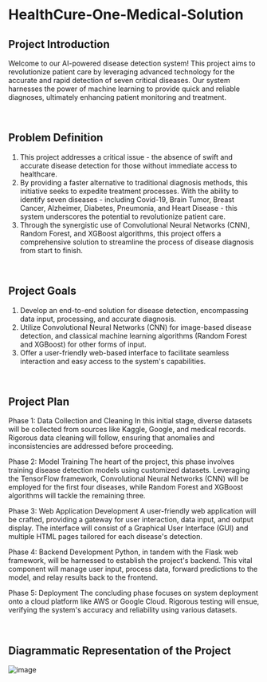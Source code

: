 # HealthCure-One-Medical-Solution

## Project Introduction

Welcome to our AI-powered disease detection system! This project aims to revolutionize patient care by leveraging advanced technology for the accurate and rapid detection of seven critical diseases. Our system harnesses the power of machine learning to provide quick and reliable diagnoses, ultimately enhancing patient monitoring and treatment.

<br>

## Problem Definition

1. This project addresses a critical issue - the absence of swift and accurate disease detection for those without immediate access to healthcare.
2. By providing a faster alternative to traditional diagnosis methods, this initiative seeks to expedite treatment processes. With the ability to identify seven diseases - including Covid-19, Brain Tumor, Breast Cancer, Alzheimer, Diabetes, Pneumonia, and Heart Disease - this system underscores the potential to revolutionize patient care.
3. Through the synergistic use of Convolutional Neural Networks (CNN), Random Forest, and XGBoost algorithms, this project offers a comprehensive solution to streamline the process of disease diagnosis from start to finish.

<br>

## Project Goals
1) Develop an end-to-end solution for disease detection, encompassing data input, processing, and accurate diagnosis.
2) Utilize Convolutional Neural Networks (CNN) for image-based disease detection, and classical machine learning algorithms (Random Forest and XGBoost) for other forms of input.
3) Offer a user-friendly web-based interface to facilitate seamless interaction and easy access to the system's capabilities.

<br>

## Project Plan

Phase 1: Data Collection and Cleaning
In this initial stage, diverse datasets will be collected from sources like Kaggle, Google, and medical records. Rigorous data cleaning will follow, ensuring that anomalies and inconsistencies are addressed before proceeding.

Phase 2: Model Training
The heart of the project, this phase involves training disease detection models using customized datasets. Leveraging the TensorFlow framework, Convolutional Neural Networks (CNN) will be employed for the first four diseases, while Random Forest and XGBoost algorithms will tackle the remaining three.

Phase 3: Web Application Development
A user-friendly web application will be crafted, providing a gateway for user interaction, data input, and output display. The interface will consist of a Graphical User Interface (GUI) and multiple HTML pages tailored for each disease's detection.

Phase 4: Backend Development
Python, in tandem with the Flask web framework, will be harnessed to establish the project's backend. This vital component will manage user input, process data, forward predictions to the model, and relay results back to the frontend.

Phase 5: Deployment
The concluding phase focuses on system deployment onto a cloud platform like AWS or Google Cloud. Rigorous testing will ensue, verifying the system's accuracy and reliability using various datasets.

<br>

## Diagrammatic Representation of the Project
![image](https://github.com/rituraj009/HealthCure-One-Medical-Solution/assets/102078863/5eff05f3-2f13-47ea-8c1f-92e5c1dec477)





